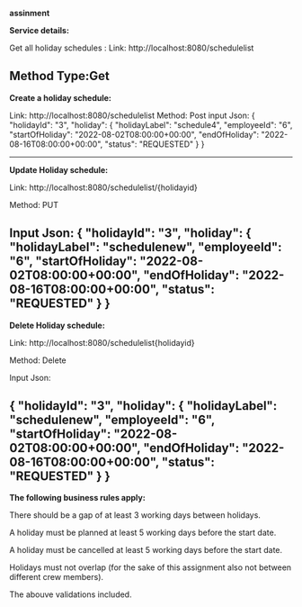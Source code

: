 **assinment**

**Service details:**

Get all holiday schedules : Link: http://localhost:8080/schedulelist 

Method Type:Get
----------------------------------------------------------------------------------------------------------------------------------
**Create a holiday schedule:**

Link: http://localhost:8080/schedulelist 
Method: Post
input Json:
{ "holidayId": "3", "holiday": { "holidayLabel": "schedule4", "employeeId": "6", "startOfHoliday": "2022-08-02T08:00:00+00:00", "endOfHoliday": "2022-08-16T08:00:00+00:00", "status": "REQUESTED" } }

----------------------------------------------------------------------------------------------------------------------------------
**Update Holiday schedule:**


Link: http://localhost:8080/schedulelist/{holidayid} 

Method: PUT 

Input Json: { "holidayId": "3", "holiday": { "holidayLabel": "schedulenew", "employeeId": "6", "startOfHoliday": "2022-08-02T08:00:00+00:00", "endOfHoliday": "2022-08-16T08:00:00+00:00", "status": "REQUESTED" } }
----------------------------------------------------------------------------------------------------------------------------------

**Delete Holiday schedule:**

Link: http://localhost:8080/schedulelist{holidayid}

Method: Delete

Input Json:

{ "holidayId": "3", "holiday": { "holidayLabel": "schedulenew", "employeeId": "6", "startOfHoliday": "2022-08-02T08:00:00+00:00", "endOfHoliday": "2022-08-16T08:00:00+00:00", "status": "REQUESTED" } }
----------------------------------------------------------------------------------------------------------------------------------



**The following business rules apply:**


There should be a gap of at least 3 working days between holidays.

A holiday must be planned at least 5 working days before the start date.

A holiday must be cancelled at least 5 working days before the start date.

Holidays must not overlap (for the sake of this assignment also not between different crew members).

The abouve validations included.

